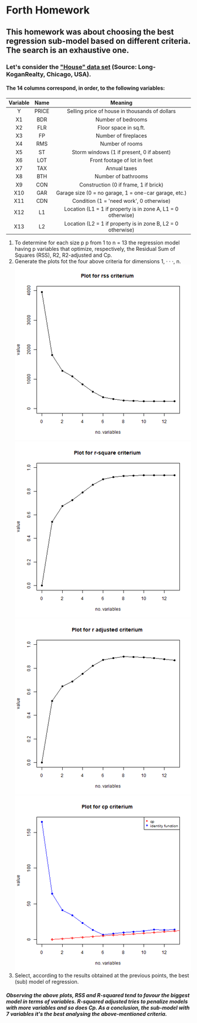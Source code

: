 # Forth Homework
This homework was about choosing the best regression sub-model based on different criteria. The search is an exhaustive one.
---

### Let's consider the ["House" data set](house.dat) (Source: Long-KoganRealty, Chicago, USA).
#### The 14 columns correspond, in order, to the following variables:


| Variable        | Name           | Meaning |
| :-------------: |:-------------:| :-----:|
| Y | PRICE           | Selling price of house in thousands of dollars  |
| X1 | BDR | Number of bedrooms |
| X2 | FLR | Floor space in sq.ft. |
| X3 | FP | Number of fireplaces |
| X4 | RMS | Number of rooms |
| X5 | ST | Storm windows (1 if present, 0 if absent) |
| X6 | LOT | Front footage of lot in feet |
| X7 | TAX | Annual taxes |
| X8 | BTH | Number of bathrooms |
| X9 | CON | Construction (0 if frame, 1 if brick) |
| X10 | GAR | Garage size (0 = no garage, 1 = one-car garage, etc.) |
| X11 | CDN | Condition (1 = 'need work', 0 otherwise) |
| X12 | L1 | Location (L1 = 1 if property is in zone A, L1 = 0 otherwise) |
| X13 | L2 | Location (L2 = 1 if property is in zone B, L2 = 0 otherwise) |
  
  

1. To determine for each size p p from 1 to n = 13 the regression model having p variables that optimize, respectively, the Residual Sum of Squares (RSS), R2, R2-adjusted and Cp.
1. Generate the plots fot the four above criteria for dimensions 1, · · ·, n.
![](./png/rss-criterium.png)
![](./png/r-squared-criterium.png)
![](./png/r-adjusted-criterium.png)
![](./png/cp-criterium.png)
1. Select, according to the results obtained at the previous points, the best (sub) model of regression.
##### Observing the above plots, RSS and R-squared tend to favour the biggest model in terms of variables. R-squared adjusted tries to penalize models with more variables and so does Cp. As a conclusion, the sub-model with 7 variables it's the best analysing the above-mentioned criteria.